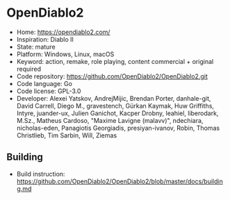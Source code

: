 # OpenDiablo2

- Home: https://opendiablo2.com/
- Inspiration: Diablo II
- State: mature
- Platform: Windows, Linux, macOS
- Keyword: action, remake, role playing, content commercial + original required
- Code repository: https://github.com/OpenDiablo2/OpenDiablo2.git
- Code language: Go
- Code license: GPL-3.0
- Developer: Alexei Yatskov, AndrejMijic, Brendan Porter, danhale-git, David Carrell, Diego M., gravestench, Gürkan Kaymak, Huw Griffiths, Intyre, juander-ux, Julien Ganichot, Kacper Drobny, leahiel, liberodark, M.Sz., Matheus Cardoso, "Maxime Lavigne (malavv)", ndechiara, nicholas-eden, Panagiotis Georgiadis, presiyan-ivanov, Robin, Thomas Christlieb, Tim Sarbin, Will, Ziemas

## Building

- Build instruction: https://github.com/OpenDiablo2/OpenDiablo2/blob/master/docs/building.md
